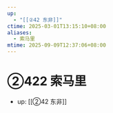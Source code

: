 ```yaml
---
up:
  - "[[②42 东非]]"
ctime: 2025-03-01T13:15:10+08:00
aliases:
  - 索马里
mtime: 2025-09-09T12:37:06+08:00
---
```


# ②422 索马里

- up: [[②42 东非]]

